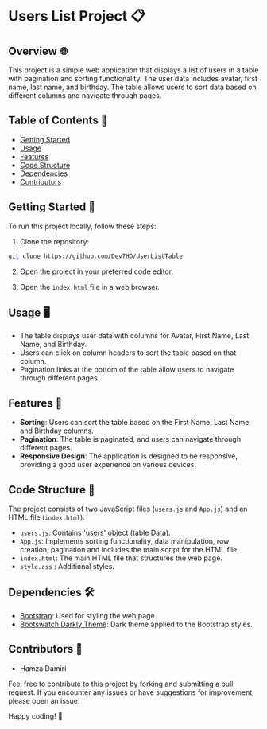 # Users List Project 📋

## Overview 🌐

This project is a simple web application that displays a list of users in a table with pagination and sorting functionality. The user data includes avatar, first name, last name, and birthday. The table allows users to sort data based on different columns and navigate through pages.

## Table of Contents 📑

- [Getting Started](#getting-started)
- [Usage](#usage)
- [Features](#features)
- [Code Structure](#code-structure)
- [Dependencies](#dependencies)
- [Contributors](#contributors)

## Getting Started 🚀

To run this project locally, follow these steps:

1. Clone the repository:

```bash
git clone https://github.com/Dev7HD/UserListTable
```

2. Open the project in your preferred code editor.

3. Open the `index.html` file in a web browser.

## Usage 🖥️

- The table displays user data with columns for Avatar, First Name, Last Name, and Birthday.
- Users can click on column headers to sort the table based on that column.
- Pagination links at the bottom of the table allow users to navigate through different pages.

## Features 🌟

- **Sorting**: Users can sort the table based on the First Name, Last Name, and Birthday columns.
- **Pagination**: The table is paginated, and users can navigate through different pages.
- **Responsive Design**: The application is designed to be responsive, providing a good user experience on various devices.

## Code Structure 🧱

The project consists of two JavaScript files (`users.js` and `App.js`) and an HTML file (`index.html`).

- `users.js`: Contains 'users' object (table Data).
- `App.js`: Implements sorting functionality, data manipulation, row creation, pagination and includes the main script for the HTML file.
- `index.html`: The main HTML file that structures the web page.
- `style.css` : Additional styles.

## Dependencies 🛠️

- [Bootstrap](https://getbootstrap.com/): Used for styling the web page.
- [Bootswatch Darkly Theme](https://bootswatch.com/darkly/): Dark theme applied to the Bootstrap styles.

## Contributors 👥

- Hamza Damiri

Feel free to contribute to this project by forking and submitting a pull request. If you encounter any issues or have suggestions for improvement, please open an issue.

Happy coding! 🚀
